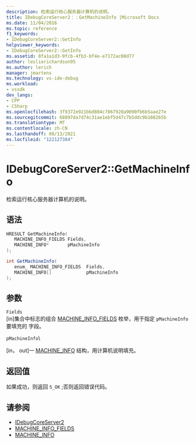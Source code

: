 ```yaml
---
description: 检索运行核心服务器计算机的说明。
title: IDebugCoreServer2：：GetMachineInfo |Microsoft Docs
ms.date: 11/04/2016
ms.topic: reference
f1_keywords:
- IDebugCoreServer2::GetInfo
helpviewer_keywords:
- IDebugCoreServer2::GetInfo
ms.assetid: 8fa1a1d3-9fcb-4fb3-bf4e-e7172ac08d77
author: leslierichardson95
ms.author: lerich
manager: jmartens
ms.technology: vs-ide-debug
ms.workload:
- vssdk
dev_langs:
- CPP
- CSharp
ms.openlocfilehash: 3f9372e921bbd804c7867928a9090fb6b5aae27e
ms.sourcegitcommit: 68897da7d74c31ae1ebf5d47c7b5ddc9b108265b
ms.translationtype: MT
ms.contentlocale: zh-CN
ms.lasthandoff: 08/13/2021
ms.locfileid: "122127384"
---
```

# <a name="idebugcoreserver2getmachineinfo"></a>IDebugCoreServer2::GetMachineInfo
检索运行核心服务器计算机的说明。

## <a name="syntax"></a>语法

```cpp
HRESULT GetMachineInfo( 
   MACHINE_INFO_FIELDS Fields,
   MACHINE_INFO*       pMachineInfo
);
```

```csharp
int GetMachineInfo( 
   enum_ MACHINE_INFO_FIELDS  Fields,
   MACHINE_INFO[]             pMachineInfo
);
```

## <a name="parameters"></a>参数
`Fields`\
[in]集合中标志的组合 [MACHINE_INFO_FIELDS](../../../extensibility/debugger/reference/machine-info-fields.md) 枚举，用于指定 `pMachineInfo` 要填充的 字段。

 `pMachineInfo`\

 [in， out]一 [MACHINE_INFO](../../../extensibility/debugger/reference/machine-info.md) 结构，用计算机说明填充。

## <a name="return-value"></a>返回值
 如果成功，则返回 `S_OK` ;否则返回错误代码。

## <a name="see-also"></a>请参阅
- [IDebugCoreServer2](../../../extensibility/debugger/reference/idebugcoreserver2.md)
- [MACHINE_INFO_FIELDS](../../../extensibility/debugger/reference/machine-info-fields.md)
- [MACHINE_INFO](../../../extensibility/debugger/reference/machine-info.md)
